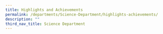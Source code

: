 ```yaml
---
title: Highlights and Achievements
permalink: /departments/Science-Department/highlights-achievements/
description: ""
third_nav_title: Science Department
---
```

